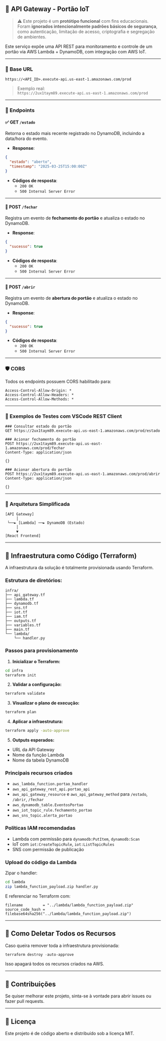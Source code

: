 ## 🔗 API Gateway - Portão IoT

> ⚠️ Este projeto é um **protótipo funcional** com fins educacionais. Foram **ignorados intencionalmente padrões básicos de segurança**, como autenticação, limitação de acesso, criptografia e segregação de ambientes.

Este serviço expõe uma API REST para monitoramento e controle de um portão via AWS Lambda + DynamoDB, com integração com AWS IoT.

---

### 🔗 **Base URL**

```
https://<API_ID>.execute-api.us-east-1.amazonaws.com/prod
```

> Exemplo real:  
> `https://2ux1taym89.execute-api.us-east-1.amazonaws.com/prod`

---

### 📘 Endpoints

#### ✅ GET `/estado`

Retorna o estado mais recente registrado no DynamoDB, incluindo a data/hora do evento.

- **Response**:

```json
{
  "estado": "aberto",
  "timestamp": "2025-03-25T15:00:00Z"
}
```

- **Códigos de resposta**:
  - `200 OK`
  - `500 Internal Server Error`

---

#### 🚪 POST `/fechar`

Registra um evento de **fechamento do portão** e atualiza o estado no DynamoDB.

- **Response**:

```json
{
  "sucesso": true
}
```

- **Códigos de resposta**:
  - `200 OK`
  - `500 Internal Server Error`

---

#### 🚪 POST `/abrir`

Registra um evento de **abertura do portão** e atualiza o estado no DynamoDB.

- **Response**:

```json
{
  "sucesso": true
}
```

- **Códigos de resposta**:
  - `200 OK`
  - `500 Internal Server Error`

---

### 🛡️ CORS

Todos os endpoints possuem CORS habilitado para:

```http
Access-Control-Allow-Origin: *
Access-Control-Allow-Headers: *
Access-Control-Allow-Methods: *
```

---

### 🧪 Exemplos de Testes com VSCode REST Client

```http
### Consultar estado do portão
GET https://2ux1taym89.execute-api.us-east-1.amazonaws.com/prod/estado

### Acionar fechamento do portão
POST https://2ux1taym89.execute-api.us-east-1.amazonaws.com/prod/fechar
Content-Type: application/json

{}

### Acionar abertura do portão
POST https://2ux1taym89.execute-api.us-east-1.amazonaws.com/prod/abrir
Content-Type: application/json

{}
```

---

### 🧩 Arquitetura Simplificada

```
[API Gateway]
     │
 └──► [Lambda] ──► DynamoDB (Estado)
     │
     ▼
[React Frontend]
```

---

## 📄 Infraestrutura como Código (Terraform)

A infraestrutura da solução é totalmente provisionada usando Terraform.

### Estrutura de diretórios:

```
infra/
├── api_gateway.tf
├── lambda.tf
├── dynamodb.tf
├── sns.tf
├── iot.tf
├── iam.tf
├── outputs.tf
├── variables.tf
├── main.tf
└── lambda/
    └── handler.py
```

### Passos para provisionamento

1. **Inicializar o Terraform:**

```bash
cd infra
terraform init
```

2. **Validar a configuração:**

```bash
terraform validate
```

3. **Visualizar o plano de execução:**

```bash
terraform plan
```

4. **Aplicar a infraestrutura:**

```bash
terraform apply -auto-approve
```

5. **Outputs esperados:**

- URL da API Gateway
- Nome da função Lambda
- Nome da tabela DynamoDB

### Principais recursos criados

- `aws_lambda_function.portao_handler`
- `aws_api_gateway_rest_api.portao_api`
- `aws_api_gateway_resource` e `aws_api_gateway_method` para `/estado`, `/abrir`, `/fechar`
- `aws_dynamodb_table.EventosPortao`
- `aws_iot_topic_rule.fechamento_portao`
- `aws_sns_topic.alerta_portao`

### Políticas IAM recomendadas

- Lambda com permissão para `dynamodb:PutItem`, `dynamodb:Scan`
- IoT com `iot:CreateTopicRule`, `iot:ListTopicRules`
- SNS com permissão de publicação

### Upload do código da Lambda

Zipar o handler:

```bash
cd lambda
zip lambda_function_payload.zip handler.py
```

E referenciar no Terraform com:

```hcl
filename         = "../lambda/lambda_function_payload.zip"
source_code_hash = filebase64sha256("../lambda/lambda_function_payload.zip")
```

---

## 📌 Como Deletar Todos os Recursos

Caso queira remover toda a infraestrutura provisionada:

```powershell
terraform destroy -auto-approve
```

Isso apagará todos os recursos criados na AWS.

---

## 📌 Contribuições

Se quiser melhorar este projeto, sinta-se à vontade para abrir issues ou fazer pull requests.

---

## 📜 Licença

Este projeto é de código aberto e distribuído sob a licença MIT.

